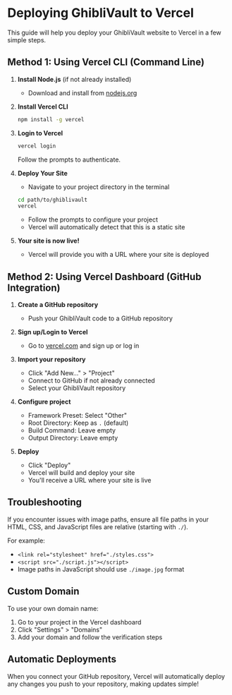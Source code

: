 # Deploying GhibliVault to Vercel

This guide will help you deploy your GhibliVault website to Vercel in a few simple steps.

## Method 1: Using Vercel CLI (Command Line)

1. **Install Node.js** (if not already installed)
   - Download and install from [nodejs.org](https://nodejs.org/)

2. **Install Vercel CLI**
   ```bash
   npm install -g vercel
   ```

3. **Login to Vercel**
   ```bash
   vercel login
   ```
   Follow the prompts to authenticate.

4. **Deploy Your Site**
   - Navigate to your project directory in the terminal
   ```bash
   cd path/to/ghiblivault
   vercel
   ```
   - Follow the prompts to configure your project
   - Vercel will automatically detect that this is a static site

5. **Your site is now live!**
   - Vercel will provide you with a URL where your site is deployed

## Method 2: Using Vercel Dashboard (GitHub Integration)

1. **Create a GitHub repository**
   - Push your GhibliVault code to a GitHub repository

2. **Sign up/Login to Vercel**
   - Go to [vercel.com](https://vercel.com/) and sign up or log in

3. **Import your repository**
   - Click "Add New..." > "Project"
   - Connect to GitHub if not already connected
   - Select your GhibliVault repository

4. **Configure project**
   - Framework Preset: Select "Other"
   - Root Directory: Keep as `.` (default)
   - Build Command: Leave empty
   - Output Directory: Leave empty

5. **Deploy**
   - Click "Deploy"
   - Vercel will build and deploy your site
   - You'll receive a URL where your site is live

## Troubleshooting

If you encounter issues with image paths, ensure all file paths in your HTML, CSS, and JavaScript files are relative (starting with `./`).

For example:
- `<link rel="stylesheet" href="./styles.css">`
- `<script src="./script.js"></script>`
- Image paths in JavaScript should use `./image.jpg` format

## Custom Domain

To use your own domain name:
1. Go to your project in the Vercel dashboard
2. Click "Settings" > "Domains"
3. Add your domain and follow the verification steps

## Automatic Deployments

When you connect your GitHub repository, Vercel will automatically deploy any changes you push to your repository, making updates simple! 